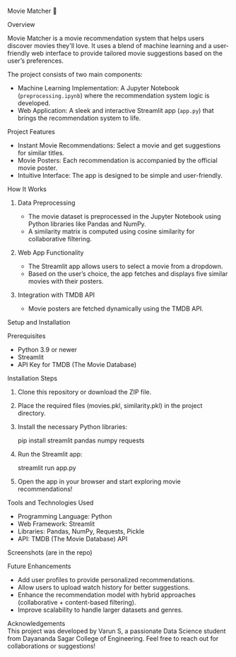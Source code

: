 



Movie Matcher 🎥

Overview
  
Movie Matcher is a movie recommendation system that helps users discover movies they'll love. It uses a blend of machine learning and a user-friendly web interface to provide tailored movie suggestions based on the user’s preferences.

The project consists of two main components:  
- Machine Learning Implementation: A Jupyter Notebook (`preprocessing.ipynb`) where the recommendation system logic is developed.
- Web Application: A sleek and interactive Streamlit app (`app.py`) that brings the recommendation system to life.



Project Features  
- Instant Movie Recommendations: Select a movie and get suggestions for similar titles.  
- Movie Posters: Each recommendation is accompanied by the official movie poster.  
- Intuitive Interface: The app is designed to be simple and user-friendly.    



How It Works  
1. Data Preprocessing  
   - The movie dataset is preprocessed in the Jupyter Notebook using Python libraries like Pandas and NumPy.
   - A similarity matrix is computed using cosine similarity for collaborative filtering.  

2. Web App Functionality  
   - The Streamlit app allows users to select a movie from a dropdown.
   - Based on the user’s choice, the app fetches and displays five similar movies with their posters.

3. Integration with TMDB API  
   - Movie posters are fetched dynamically using the TMDB API.



Setup and Installation  

Prerequisites  
- Python 3.9 or newer  
- Streamlit  
- API Key for TMDB (The Movie Database)

Installation Steps  
1. Clone this repository or download the ZIP file.  
2. Place the required files (movies.pkl, similarity.pkl) in the project directory.  
3. Install the necessary Python libraries:  
   
   pip install streamlit pandas numpy requests
     
4. Run the Streamlit app:  
   
   streamlit run app.py
     
5. Open the app in your browser and start exploring movie recommendations!



 Tools and Technologies Used  
- Programming Language: Python  
- Web Framework: Streamlit  
- Libraries: Pandas, NumPy, Requests, Pickle  
- API: TMDB (The Movie Database) API  



Screenshots (are in the repo)



Future Enhancements  
- Add user profiles to provide personalized recommendations.  
- Allow users to upload watch history for better suggestions.  
- Enhance the recommendation model with hybrid approaches (collaborative + content-based filtering).  
- Improve scalability to handle larger datasets and genres.



Acknowledgements  
This project was developed by Varun S, a passionate Data Science student from Dayananda Sagar College of Engineering. Feel free to reach out for collaborations or suggestions!



